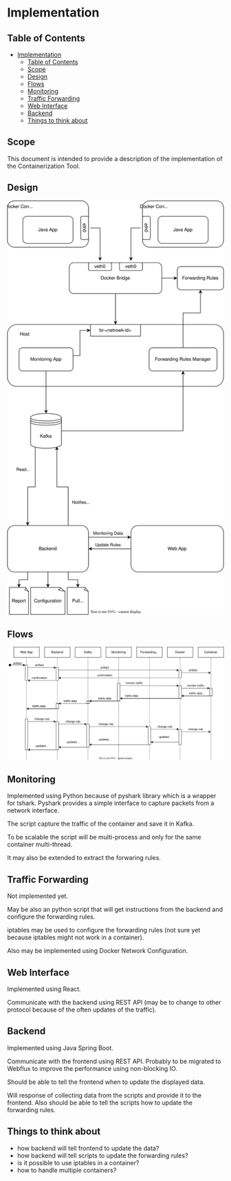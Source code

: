 # Implementation

## Table of Contents

- [Implementation](#implementation)
  - [Table of Contents](#table-of-contents)
  - [Scope](#scope)
  - [Design](#design)
  - [Flows](#flows)
  - [Monitoring](#monitoring)
  - [Traffic Forwarding](#traffic-forwarding)
  - [Web Interface](#web-interface)
  - [Backend](#backend)
  - [Things to think about](#things-to-think-about)

## Scope

This document is intended to provide a description of the implementation of the Containerization Tool.

## Design

![](svg/containerization-tool-design.svg)

## Flows

![](svg/general-flow.svg)


## Monitoring

Implemented using Python because of pyshark library which is a wrapper for tshark.
Pyshark provides a simple interface to capture packets from a network interface.

The script capture the traffic of the container and save it in Kafka.

To be scalable the script will be multi-process and only for the same container multi-thread.

It may also be extended to extract the forwaring rules.

## Traffic Forwarding

Not implemented yet.

May be also an python script that will get instructions from the backend and configure the forwarding rules.

iptables may be used to configure the forwarding rules (not sure yet because iptables might not work in a container).

Also may be implemented using Docker Network Configuration.

## Web Interface

Implemented using React.

Communicate with the backend using REST API (may be to change to other protocol because of the often updates of the traffic).

## Backend

Implemented using Java Spring Boot.

Communicate with the frontend using REST API. Probably to be migrated to Webflux to improve the performance using
non-blocking IO.

Should be able to tell the frontend when to update the displayed data.

Will response of collecting data from the scripts and provide it to the frontend. Also should be able to tell the scripts
how to update the forwarding rules.


## Things to think about

* how backend will tell frontend to update the data?
* how backend will tell scripts to update the forwarding rules?
* is it possible to use iptables in a container?
* how to handle multiple containers?